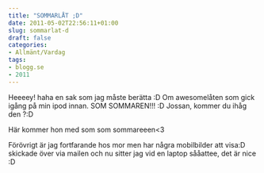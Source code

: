 ```yaml
---
title: "SOMMARLÅT ;D"
date: 2011-05-02T22:56:11+01:00
slug: sommarlat-d
draft: false
categories:
- Allmänt/Vardag
tags:
- blogg.se
- 2011
---
```

Heeeey! haha en sak som jag måste berätta :D Om awesomelåten som gick igång på min ipod innan. SOM SOMMAREN!!! :D Jossan, kommer du ihåg den ?:D  
  
  
Här kommer hon med som som sommareeen<3  
  
  
Förövrigt är jag fortfarande hos mor men har några mobilbilder att visa:D skickade över via mailen och nu sitter jag vid en laptop sååattee, det är nice :D